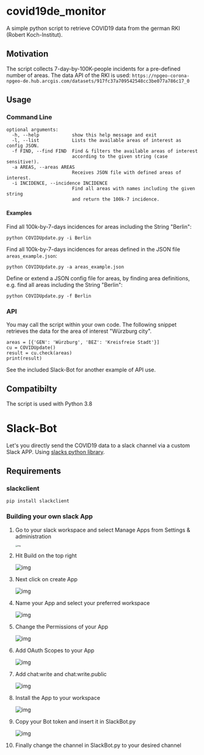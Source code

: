 # covid19de_monitor

A simple python script to retrieve COVID19 data from the german RKI (Robert Koch-Institut).

## Motivation

The script collects 7-day-by-100K-people incidents for a pre-defined number of areas.
The data API of the RKI is used:
``https://npgeo-corona-npgeo-de.hub.arcgis.com/datasets/917fc37a709542548cc3be077a786c17_0``

## Usage

### Command Line

```
optional arguments:
  -h, --help            show this help message and exit
  -l, --list            Lists the available areas of interest as config JSON.
  -f FIND, --find FIND  Find & filters the available areas of interest
                        according to the given string (case sensitive!).
  -a AREAS, --areas AREAS
                        Receives JSON file with defined areas of interest.
  -i INCIDENCE, --incidence INCIDENCE
                        Find all areas with names including the given string
                        and return the 100k-7 incidence.
```

#### Examples

Find all 100k-by-7-days incidences for areas including the String "Berlin":

```python COVIDUpdate.py -i Berlin```

Find all 100k-by-7-days incidences for areas defined in the JSON file ``areas_example.json``:

```python COVIDUpdate.py -a areas_example.json```

Define or extend a JSON config file for areas, by finding area definitions, 
e.g. find all areas including the String "Berlin": 

```python COVIDUpdate.py -f Berlin``` 


### API

You may call the script within your own code.
The following snippet retrieves the data for the area of interest "Würzburg city".

```
areas = [{'GEN': 'Würzburg', 'BEZ': 'Kreisfreie Stadt'}]
cu = COVIDUpdate()
result = cu.check(areas)
print(result)
```

See the included Slack-Bot for another example of API use.

## Compatibilty

The script is used with Python 3.8

# Slack-Bot

Let's you directly send the COVID19 data to a slack channel via a custom Slack APP.
Using [slacks python library](https://pypi.org/project/slackclient/).

## Requirements

### slackclient

`pip install slackclient`

### Building your own slack App

1.  Go to your slack workspace and select Manage Apps from Settings & administration

    <img src="./img/ws-settings.png" alt="img" style="zoom: 33%;" />

2.  Hit Build on the top right

    ![img](./img/build-app.png)

3.  Next click on create App

    ![img](./img/create-app.png)

4.  Name your App and select your preferred workspace

    ![img](./img/create-slack-app.png)

5.  Change the Permissions of your App

    ![img](./img/permissions.png)

6.  Add OAuth Scopes to your App

    ![img](./img/add-oauth-scope.png)

7.  Add chat:write and chat:write.public

    ![img](./img/added-scopes.png)

8.  Install the App to your workspace

    ![img](./img/install-to-workspace.png)

9.  Copy your Bot token and insert it in SlackBot.py

     ![img](./img/copy-token.jpg)

10. Finally change the channel in SlackBot.py to your desired channel

